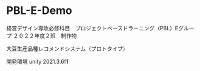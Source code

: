 # PBL-E-Demo

経営デザイン専攻必修科目　プロジェクトベースドラーニング（PBL）Eグループ
２０２２年度２班　制作物

大豆生産品種レコメンドシステム（プロトタイプ）

開発環境
unity 2021.3.6f1
